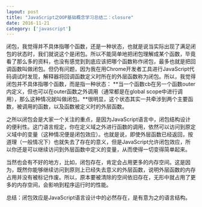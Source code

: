 ```yaml
---
layout: post
title: "JavaScript之OOP基础概念学习总结二：closure"
date: 2016-11-21
category: ['javascript']
---
```



闭包，我觉得并不具体指哪个函数，还是一种状态，也就是说当实际出现了满足闭包的状态时，我们就说这个是闭包。所以不能简单地把闭包理解成某个函数，毕竟看了那么多的资料，也没有感觉到到底应该把哪个函数称作闭包，最多也就是把回调函数叫做闭包。但仍有问题，因为我在用Chrome开发者工具进行JavaScript代码调试时发现，解释器将回调函数定义时所在的外层函数称为闭包。所以，我觉得闭包并不具体指哪个函数，而是指一种状态：
**当一个函数cb在另一个函数outer内定义，但也可以在outer函数之外调用（通常都是在global scope中进行调用），那么这种情况就叫做闭包。**很明显，这个状态其实一共牵涉到两个主要函数，被调用的函数，以及函数被定义时的外层函数。


之所以闭包会是大家一个关注的重点，是因为JavaScript语言中，闭包结构设计的便利性。这门语言规定，你在定义域之外进行函数的调用，依然可以访问到原定义域中的变量（这种情况便是闭包效应）。也就是说，即使外层函数已经返回，按道理（一般情况下）也就失去了存在的意义，但是JavaScript允许闭包效应，所以你还是可以继续访问到外层函数中定义的变量，从而使得一切变得简单起来。


当然也会有不好的地方，比如，闭包存在，肯定会占用更多的内存空间。这是因为，既然你能够继续访问到原则上已经失去意义的外层函数，说明外层函数的内存占用并没有被标记作废。所以，原本要被清除的空间依旧存在，无形中就占用了更多的内存空间，会影响到程序运行时的性能。


总结：闭包效应是JavaScript语言设计中的必然存在，是有意为之的语言结构。